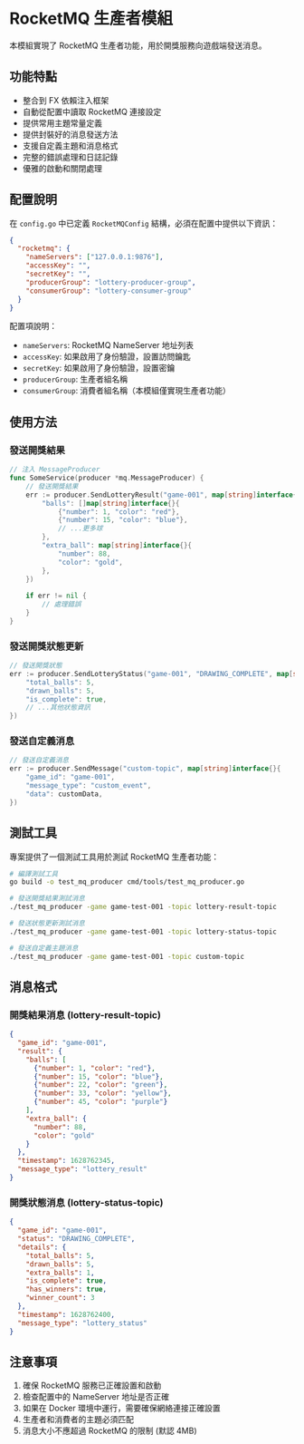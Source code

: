 # RocketMQ 生產者模組

本模組實現了 RocketMQ 生產者功能，用於開獎服務向遊戲端發送消息。

## 功能特點

- 整合到 FX 依賴注入框架
- 自動從配置中讀取 RocketMQ 連接設定
- 提供常用主題常量定義
- 提供封裝好的消息發送方法
- 支援自定義主題和消息格式
- 完整的錯誤處理和日誌記錄
- 優雅的啟動和關閉處理

## 配置說明

在 `config.go` 中已定義 `RocketMQConfig` 結構，必須在配置中提供以下資訊：

```json
{
  "rocketmq": {
    "nameServers": ["127.0.0.1:9876"],
    "accessKey": "",
    "secretKey": "",
    "producerGroup": "lottery-producer-group",
    "consumerGroup": "lottery-consumer-group"
  }
}
```

配置項說明：
- `nameServers`: RocketMQ NameServer 地址列表
- `accessKey`: 如果啟用了身份驗證，設置訪問鑰匙
- `secretKey`: 如果啟用了身份驗證，設置密鑰
- `producerGroup`: 生產者組名稱
- `consumerGroup`: 消費者組名稱（本模組僅實現生產者功能）

## 使用方法

### 發送開獎結果

```go
// 注入 MessageProducer
func SomeService(producer *mq.MessageProducer) {
    // 發送開獎結果
    err := producer.SendLotteryResult("game-001", map[string]interface{}{
        "balls": []map[string]interface{}{
            {"number": 1, "color": "red"},
            {"number": 15, "color": "blue"},
            // ...更多球
        },
        "extra_ball": map[string]interface{}{
            "number": 88,
            "color": "gold",
        },
    })
    
    if err != nil {
        // 處理錯誤
    }
}
```

### 發送開獎狀態更新

```go
// 發送開獎狀態
err := producer.SendLotteryStatus("game-001", "DRAWING_COMPLETE", map[string]interface{}{
    "total_balls": 5,
    "drawn_balls": 5,
    "is_complete": true,
    // ...其他狀態資訊
})
```

### 發送自定義消息

```go
// 發送自定義消息
err := producer.SendMessage("custom-topic", map[string]interface{}{
    "game_id": "game-001",
    "message_type": "custom_event",
    "data": customData,
})
```

## 測試工具

專案提供了一個測試工具用於測試 RocketMQ 生產者功能：

```bash
# 編譯測試工具
go build -o test_mq_producer cmd/tools/test_mq_producer.go

# 發送開獎結果測試消息
./test_mq_producer -game game-test-001 -topic lottery-result-topic

# 發送狀態更新測試消息
./test_mq_producer -game game-test-001 -topic lottery-status-topic

# 發送自定義主題消息
./test_mq_producer -game game-test-001 -topic custom-topic
```

## 消息格式

### 開獎結果消息 (lottery-result-topic)

```json
{
  "game_id": "game-001",
  "result": {
    "balls": [
      {"number": 1, "color": "red"},
      {"number": 15, "color": "blue"},
      {"number": 22, "color": "green"},
      {"number": 33, "color": "yellow"},
      {"number": 45, "color": "purple"}
    ],
    "extra_ball": {
      "number": 88,
      "color": "gold"
    }
  },
  "timestamp": 1628762345,
  "message_type": "lottery_result"
}
```

### 開獎狀態消息 (lottery-status-topic)

```json
{
  "game_id": "game-001",
  "status": "DRAWING_COMPLETE",
  "details": {
    "total_balls": 5,
    "drawn_balls": 5,
    "extra_balls": 1,
    "is_complete": true,
    "has_winners": true,
    "winner_count": 3
  },
  "timestamp": 1628762400,
  "message_type": "lottery_status"
}
```

## 注意事項

1. 確保 RocketMQ 服務已正確設置和啟動
2. 檢查配置中的 NameServer 地址是否正確
3. 如果在 Docker 環境中運行，需要確保網絡連接正確設置
4. 生產者和消費者的主題必須匹配
5. 消息大小不應超過 RocketMQ 的限制 (默認 4MB) 